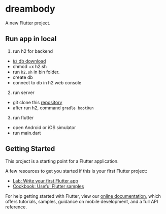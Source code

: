 # dreambody

A new Flutter project.

## Run app in local

1. run h2 for backend

- [`h2` db download](https://www.h2database.com/html/main.html)
- chmod +x h2.sh
- run `h2.sh` in bin folder.
- create db
- connect to db in h2 web console

2. run server

- git clone this [repository](https://github.com/tandohak/dreambody)
- after run h2, command `gradle bootRun`

3. run flutter

- open Android or iOS simulator
- run main.dart

## Getting Started

This project is a starting point for a Flutter application.

A few resources to get you started if this is your first Flutter project:

- [Lab: Write your first Flutter app](https://flutter.dev/docs/get-started/codelab)
- [Cookbook: Useful Flutter samples](https://flutter.dev/docs/cookbook)

For help getting started with Flutter, view our
[online documentation](https://flutter.dev/docs), which offers tutorials,
samples, guidance on mobile development, and a full API reference.
